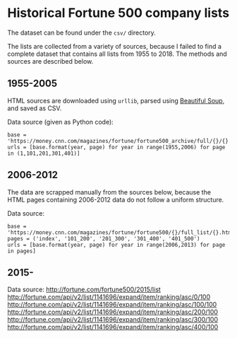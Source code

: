 # Historical Fortune 500 company lists
The dataset can be found under the `csv/` directory.

The lists are collected from a variety of sources, because I failed to find a complete dataset that contains all lists from 1955 to 2018. The methods and sources are described below.

## 1955-2005
HTML sources are downloaded using `urllib`, parsed using [Beautiful Soup](https://www.crummy.com/software/BeautifulSoup/bs4/doc/), and saved as CSV. 

Data source (given as Python code):
```Python3
base = 'https://money.cnn.com/magazines/fortune/fortune500_archive/full/{}/{}.html'
urls = [base.format(year, page) for year in range(1955,2006) for page in (1,101,201,301,401)]
```

## 2006-2012
The data are scrapped manually from the sources below, because the HTML pages containing 2006-2012 data do not follow a uniform structure.

Data source:
```Python3
base = 'https://money.cnn.com/magazines/fortune/fortune500/{}/full_list/{}.html'
pages = ('index', '101_200', '201_300', '301_400', '401_500')
urls = [base.format(year, page) for year in range(2006,2013) for page in pages]
```

## 2015-

Data source:
http://fortune.com/fortune500/2015/list
http://fortune.com/api/v2/list/1141696/expand/item/ranking/asc/0/100
http://fortune.com/api/v2/list/1141696/expand/item/ranking/asc/100/100
http://fortune.com/api/v2/list/1141696/expand/item/ranking/asc/200/100
http://fortune.com/api/v2/list/1141696/expand/item/ranking/asc/300/100
http://fortune.com/api/v2/list/1141696/expand/item/ranking/asc/400/100
